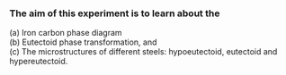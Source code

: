 ### The aim of this experiment is to learn about the <br>
(a) Iron carbon phase diagram <br>
(b) Eutectoid phase transformation, and <br>
(c) The microstructures of different steels: hypoeutectoid, eutectoid and hypereutectoid.